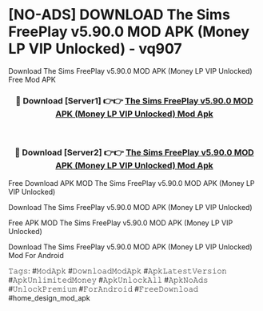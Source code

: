 # [NO-ADS] DOWNLOAD The Sims FreePlay v5.90.0 MOD APK (Money LP VIP Unlocked) - vq907
Download The Sims FreePlay v5.90.0 MOD APK (Money LP VIP Unlocked) Free Mod APK

<div align="center">
<h3>🔴 Download [Server1] 👉👉 <a href="https://apk-comot.site?title=The_Sims_FreePlay_v5.90.0_MOD_APK_(Money_LP_VIP_Unlocked)">The Sims FreePlay v5.90.0 MOD APK (Money LP VIP Unlocked) Mod Apk</a></h3><br>

<h3>🔴 Download [Server2] 👉👉 <a href="https://apk-comot.site?title=The_Sims_FreePlay_v5.90.0_MOD_APK_(Money_LP_VIP_Unlocked)">The Sims FreePlay v5.90.0 MOD APK (Money LP VIP Unlocked) Mod Apk</a></h3>
</div>


Free Download APK MOD The Sims FreePlay v5.90.0 MOD APK (Money LP VIP Unlocked)

Download The Sims FreePlay v5.90.0 MOD APK (Money LP VIP Unlocked) 

Free APK MOD The Sims FreePlay v5.90.0 MOD APK (Money LP VIP Unlocked) 

Download The Sims FreePlay v5.90.0 MOD APK (Money LP VIP Unlocked) Mod For Android

𝚃𝚊𝚐𝚜: #𝙼𝚘𝚍𝙰𝚙𝚔 #𝙳𝚘𝚠𝚗𝚕𝚘𝚊𝚍𝙼𝚘𝚍𝙰𝚙𝚔 #𝙰𝚙𝚔𝙻𝚊𝚝𝚎𝚜𝚝𝚅𝚎𝚛𝚜𝚒𝚘𝚗 #𝙰𝚙𝚔𝚄𝚗𝚕𝚒𝚖𝚒𝚝𝚎𝚍𝙼𝚘𝚗𝚎𝚢 #𝙰𝚙𝚔𝚄𝚗𝚕𝚘𝚌𝚔𝙰𝚕𝚕 #𝙰𝚙𝚔𝙽𝚘𝙰𝚍𝚜 #𝚄𝚗𝚕𝚘𝚌𝚔𝙿𝚛𝚎𝚖𝚒𝚞𝚖 #𝙵𝚘𝚛𝙰𝚗𝚍𝚛𝚘𝚒𝚍 #𝙵𝚛𝚎𝚎𝙳𝚘𝚠𝚗𝚕𝚘𝚊𝚍 #home_design_mod_apk